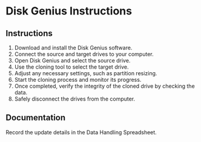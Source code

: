 # Disk Genius Instructions

## Instructions

1. Download and install the Disk Genius software.
2. Connect the source and target drives to your computer.
3. Open Disk Genius and select the source drive.
4. Use the cloning tool to select the target drive.
5. Adjust any necessary settings, such as partition resizing.
6. Start the cloning process and monitor its progress.
7. Once completed, verify the integrity of the cloned drive by checking the data.
8. Safely disconnect the drives from the computer.

## Documentation

Record the update details in the Data Handling Spreadsheet.
